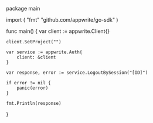 package main

import (
    "fmt"
    "github.com/appwrite/go-sdk"
)

func main() {
    var client := appwrite.Client{}

    client.SetProject("")

    var service := appwrite.Auth{
        client: &client
    }

    var response, error := service.LogoutBySession("[ID]")

    if error != nil {
        panic(error)
    }

    fmt.Println(response)
}